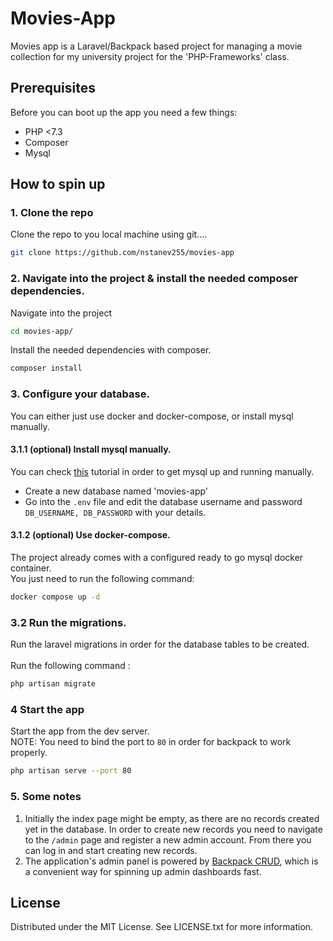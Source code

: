 # Movies-App

Movies app is a Laravel/Backpack based project for managing a movie collection for my university project for the 'PHP-Frameworks' class.


## Prerequisites
Before you can boot up the app you need a few things:

-   PHP <7.3
-   Composer
-   Mysql

## How to spin up
### 1. Clone the repo
Clone the repo to you local machine using git....
```bash
git clone https://github.com/nstanev255/movies-app
```
### 2. Navigate into the project & install the needed composer dependencies.
Navigate into the project
```bash
cd movies-app/
```

Install the needed dependencies with composer.
```bash
composer install
```

### 3. Configure your database.
You can either just use docker and docker-compose, or install mysql manually.

#### 3.1.1 (optional) Install mysql manually.
You can check [this](https://www.digitalocean.com/community/tutorials/how-to-install-mysql-on-ubuntu-20-04) tutorial in order to get mysql up and running manually.

- Create a new database named 'movies-app' 
- Go into the `.env` file and edit the database username and password `DB_USERNAME, DB_PASSWORD` with your details.

#### 3.1.2 (optional) Use docker-compose.
The project already comes with a configured ready to go mysql docker container. \
You just need to run the following command:
```bash
docker compose up -d
```

### 3.2 Run the migrations.
Run the laravel migrations in order for the database tables to be created. \
\
Run the following command :
```bash
php artisan migrate
```


### 4 Start the app
Start the app from the dev server. \
NOTE: You need to bind the port to `80` in order for backpack to work properly.

```bash
php artisan serve --port 80
```

### 5. Some notes
1. Initially the index page might be empty, as there are no records created yet in the database. In order to create new records you need to navigate to the `/admin` page and register a new admin account. From there you can log in and start creating new records. 
2. The application's admin panel is powered by [Backpack CRUD](https://github.com/Laravel-Backpack/CRUD), which is a convenient way for spinning up admin dashboards fast.

## License
Distributed under the MIT License. See LICENSE.txt for more information.
